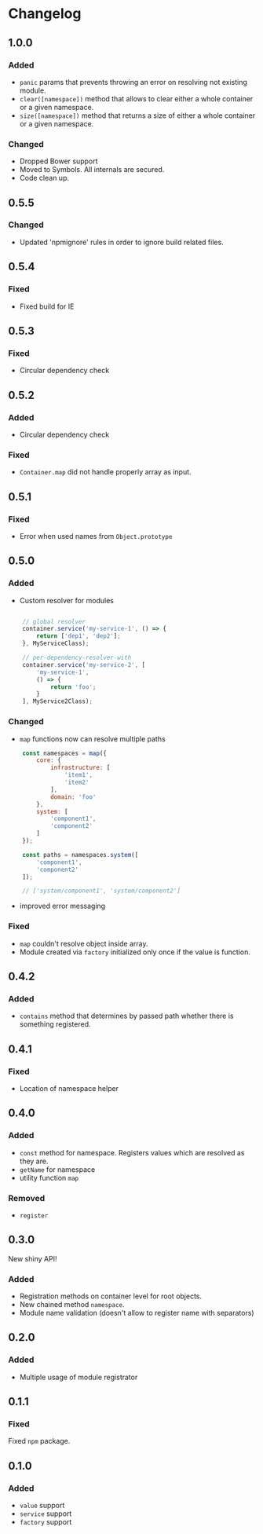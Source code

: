 # Changelog

## 1.0.0

### Added
* ``panic`` params that prevents throwing an error on resolving not existing module.
* ``clear([namespace])`` method that allows to clear either a whole container or a given namespace.
* ``size([namespace])`` method that returns a size of either a whole container or a given namespace.

### Changed
* Dropped Bower support
* Moved to Symbols. All internals are secured.
* Code clean up.

## 0.5.5
### Changed
* Updated 'npmignore' rules in order to ignore build related files.

## 0.5.4
### Fixed
* Fixed build for IE

## 0.5.3
### Fixed
* Circular dependency check

## 0.5.2
### Added
* Circular dependency check

### Fixed
* ````Container.map```` did not handle properly array as input.

## 0.5.1

### Fixed
* Error when used names from ``Object.prototype``

## 0.5.0
### Added
* Custom resolver for modules
````js

    // global resolver
    container.service('my-service-1', () => {
        return ['dep1', 'dep2'];
    }, MyServiceClass);

    // per-dependency-resolver-with
    container.service('my-service-2', [
        'my-service-1',
        () => {
            return 'foo';
        }
    ], MyService2Class);
````
### Changed
* ```map``` functions now can resolve multiple paths   
````js
    const namespaces = map({
        core: {
            infrastructure: [
                'item1',
                'item2'
            ],
            domain: 'foo'
        },
        system: [
            'component1',
            'component2'
        ]
    });

    const paths = namespaces.system([
        'component1',
        'component2'
    ]);

    // ['system/component1', 'system/component2']
````
* improved error messaging
### Fixed
* ```map``` couldn't resolve object inside array.
* Module created via ````factory```` initialized only once if the value is function.


## 0.4.2

### Added
* ```contains``` method that determines by passed path whether there is something registered.

## 0.4.1

### Fixed
* Location of namespace helper

## 0.4.0

### Added
* ```const``` method for namespace. Registers values which are resolved as they are.
* ```getName``` for namespace
* utility function ```map```

### Removed
* ```register```

## 0.3.0

New shiny API!

### Added
* Registration methods on container level for root objects.
* New chained method ```namespace```.
* Module name validation (doesn't allow to register name with separators)

## 0.2.0

### Added
* Multiple usage of module registrator

## 0.1.1

### Fixed

Fixed `npm` package.

## 0.1.0

### Added

* `value` support
* `service` support
* `factory` support
